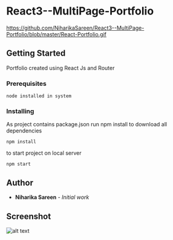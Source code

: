 # React3--MultiPage-Portfolio

https://github.com/NiharikaSareen/React3--MultiPage-Portfolio/blob/master/React-Portfolio.gif

## Getting Started

Portfolio created using React Js and Router 


### Prerequisites

```
node installed in system
```

### Installing

As project contains package.json run npm install to download all dependencies

```
npm install
```
to start project on local server

```
npm start
```
## Author

* **Niharika Sareen** - *Initial work*

## Screenshot

![alt text](https://github.com/NiharikaSareen/React3--MultiPage-Portfolio/blob/master/React-Portfolio.gif)
